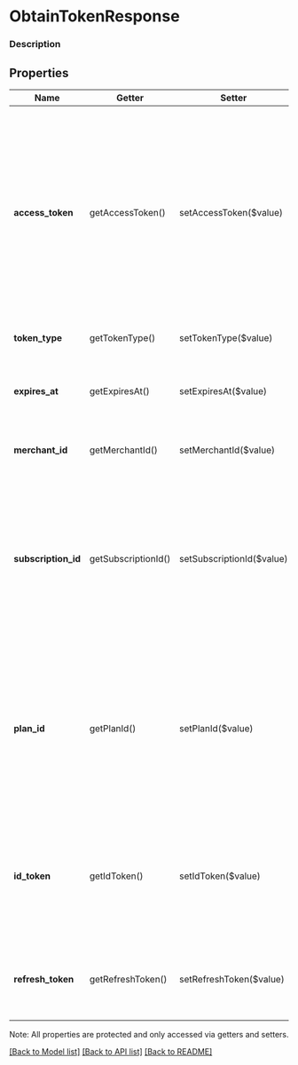 # ObtainTokenResponse

### Description



## Properties
Name | Getter | Setter | Type | Description | Notes
------------ | ------------- | ------------- | ------------- | ------------- | -------------
**access_token** | getAccessToken() | setAccessToken($value) | **string** | A valid OAuth access token. OAuth access tokens are 64 bytes long. Provide the access token in a header with every request to Connect API endpoints. See the [Build with OAuth](/authz/oauth/build-with-the-api) guide for more information. | [optional] 
**token_type** | getTokenType() | setTokenType($value) | **string** | This value is always _bearer_. | [optional] 
**expires_at** | getExpiresAt() | setExpiresAt($value) | **string** | The date when access_token expires, in [ISO 8601](http://www.iso.org/iso/home/standards/iso8601.htm) format. | [optional] 
**merchant_id** | getMerchantId() | setMerchantId($value) | **string** | The ID of the authorizing merchant&#39;s business. | [optional] 
**subscription_id** | getSubscriptionId() | setSubscriptionId($value) | **string** | __LEGACY FIELD__. The ID of a subscription plan the merchant signed up for. Only present if the merchant signed up for a subscription during authorization. | [optional] 
**plan_id** | getPlanId() | setPlanId($value) | **string** | __LEGACY FIELD__. The ID of the subscription plan the merchant signed up for. Only present if the merchant signed up for a subscription during authorization. | [optional] 
**id_token** | getIdToken() | setIdToken($value) | **string** | Then OpenID token belonging to this this person. Only present if the OPENID scope is included in the authorize request. | [optional] 
**refresh_token** | getRefreshToken() | setRefreshToken($value) | **string** | A refresh token. For more information, see [OAuth access token management](/authz/oauth/how-it-works#oauth-access-token-management). | [optional] 

Note: All properties are protected and only accessed via getters and setters.

[[Back to Model list]](../../README.md#documentation-for-models) [[Back to API list]](../../README.md#documentation-for-api-endpoints) [[Back to README]](../../README.md)

